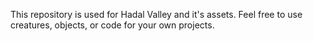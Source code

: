 This repository is used for Hadal Valley and it's assets. Feel free to use creatures, objects, or code for your own projects.
